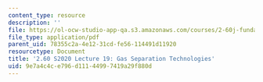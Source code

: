 ```yaml
---
content_type: resource
description: ''
file: https://ol-ocw-studio-app-qa.s3.amazonaws.com/courses/2-60j-fundamentals-of-advanced-energy-conversion-spring-2020/9e7a4c4ce796d11144997419a29f880d_MIT2_60s20_lec19.pdf
file_type: application/pdf
parent_uid: 78355c2a-4e12-31cd-fe56-114491d11920
resourcetype: Document
title: '2.60 S2020 Lecture 19: Gas Separation Technologies'
uid: 9e7a4c4c-e796-d111-4499-7419a29f880d
---
```

